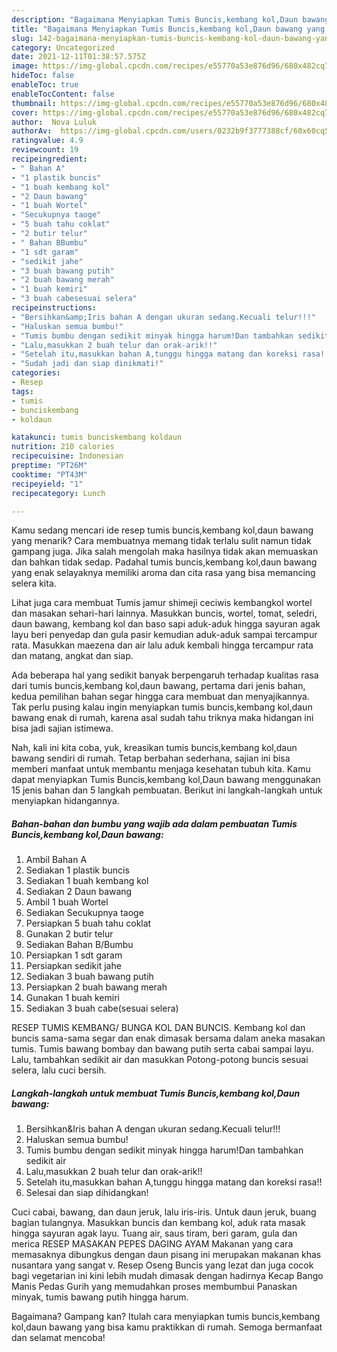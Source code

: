 ```yaml
---
description: "Bagaimana Menyiapkan Tumis Buncis,kembang kol,Daun bawang yang Enak Banget"
title: "Bagaimana Menyiapkan Tumis Buncis,kembang kol,Daun bawang yang Enak Banget"
slug: 142-bagaimana-menyiapkan-tumis-buncis-kembang-kol-daun-bawang-yang-enak-banget
category: Uncategorized
date: 2021-12-11T01:38:57.575Z
image: https://img-global.cpcdn.com/recipes/e55770a53e876d96/680x482cq70/tumis-bunciskembang-koldaun-bawang-foto-resep-utama.jpg
hideToc: false
enableToc: true
enableTocContent: false
thumbnail: https://img-global.cpcdn.com/recipes/e55770a53e876d96/680x482cq70/tumis-bunciskembang-koldaun-bawang-foto-resep-utama.jpg
cover: https://img-global.cpcdn.com/recipes/e55770a53e876d96/680x482cq70/tumis-bunciskembang-koldaun-bawang-foto-resep-utama.jpg
author:  Nova Luluk
authorAv:  https://img-global.cpcdn.com/users/0232b9f3777388cf/60x60cq50/avatar.jpg
ratingvalue: 4.9
reviewcount: 19
recipeingredient:
- " Bahan A"
- "1 plastik buncis"
- "1 buah kembang kol"
- "2 Daun bawang"
- "1 buah Wortel"
- "Secukupnya taoge"
- "5 buah tahu coklat"
- "2 butir telur"
- " Bahan BBumbu"
- "1 sdt garam"
- "sedikit jahe"
- "3 buah bawang putih"
- "2 buah bawang merah"
- "1 buah kemiri"
- "3 buah cabesesuai selera"
recipeinstructions:
- "Bersihkan&amp;Iris bahan A dengan ukuran sedang.Kecuali telur!!!"
- "Haluskan semua bumbu!"
- "Tumis bumbu dengan sedikit minyak hingga harum!Dan tambahkan sedikit air"
- "Lalu,masukkan 2 buah telur dan orak-arik!!"
- "Setelah itu,masukkan bahan A,tunggu hingga matang dan koreksi rasa!!"
- "Sudah jadi dan siap dinikmati!"
categories:
- Resep
tags:
- tumis
- bunciskembang
- koldaun

katakunci: tumis bunciskembang koldaun 
nutrition: 210 calories
recipecuisine: Indonesian
preptime: "PT26M"
cooktime: "PT43M"
recipeyield: "1"
recipecategory: Lunch

---
```



Kamu sedang mencari ide resep tumis buncis,kembang kol,daun bawang yang menarik? Cara membuatnya memang tidak terlalu sulit namun tidak gampang juga. Jika salah mengolah maka hasilnya tidak akan memuaskan dan bahkan tidak sedap. Padahal tumis buncis,kembang kol,daun bawang yang enak selayaknya memiliki aroma dan cita rasa yang bisa memancing selera kita.


Lihat juga cara membuat Tumis jamur shimeji ceciwis kembangkol wortel dan masakan sehari-hari lainnya. Masukkan buncis, wortel, tomat, seledri, daun bawang, kembang kol dan baso sapi aduk-aduk hingga sayuran agak layu beri penyedap dan gula pasir kemudian aduk-aduk sampai tercampur rata. Masukkan maezena dan air lalu aduk kembali hingga tercampur rata dan matang, angkat dan siap.

Ada beberapa hal yang sedikit banyak berpengaruh terhadap kualitas rasa dari tumis buncis,kembang kol,daun bawang, pertama dari jenis bahan, kedua pemilihan bahan segar hingga cara membuat dan menyajikannya. Tak perlu pusing kalau ingin menyiapkan tumis buncis,kembang kol,daun bawang enak di rumah, karena asal sudah tahu triknya maka hidangan ini bisa jadi sajian istimewa.


Nah, kali ini kita coba, yuk, kreasikan tumis buncis,kembang kol,daun bawang sendiri di rumah. Tetap berbahan sederhana, sajian ini bisa memberi manfaat untuk membantu menjaga kesehatan tubuh kita. Kamu dapat menyiapkan Tumis Buncis,kembang kol,Daun bawang menggunakan 15 jenis bahan dan 5 langkah pembuatan. Berikut ini langkah-langkah untuk menyiapkan hidangannya.

<!--inarticleads1-->

##### Bahan-bahan dan bumbu yang wajib ada dalam pembuatan Tumis Buncis,kembang kol,Daun bawang:

1. Ambil  Bahan A
1. Sediakan 1 plastik buncis
1. Sediakan 1 buah kembang kol
1. Sediakan 2 Daun bawang
1. Ambil 1 buah Wortel
1. Sediakan Secukupnya taoge
1. Persiapkan 5 buah tahu coklat
1. Gunakan 2 butir telur
1. Sediakan  Bahan B/Bumbu
1. Persiapkan 1 sdt garam
1. Persiapkan sedikit jahe
1. Sediakan 3 buah bawang putih
1. Persiapkan 2 buah bawang merah
1. Gunakan 1 buah kemiri
1. Sediakan 3 buah cabe(sesuai selera)


RESEP TUMIS KEMBANG/ BUNGA KOL DAN BUNCIS. Kembang kol dan buncis sama-sama segar dan enak dimasak bersama dalam aneka masakan tumis. Tumis bawang bombay dan bawang putih serta cabai sampai layu. Lalu, tambahkan sedikit air dan masukkan Potong-potong buncis sesuai selera, lalu cuci bersih. 

<!--inarticleads2-->

##### Langkah-langkah untuk membuat Tumis Buncis,kembang kol,Daun bawang:

1. Bersihkan&amp;Iris bahan A dengan ukuran sedang.Kecuali telur!!!
1. Haluskan semua bumbu!
1. Tumis bumbu dengan sedikit minyak hingga harum!Dan tambahkan sedikit air
1. Lalu,masukkan 2 buah telur dan orak-arik!!
1. Setelah itu,masukkan bahan A,tunggu hingga matang dan koreksi rasa!!
1. Selesai dan siap dihidangkan!

Cuci cabai, bawang, dan daun jeruk, lalu iris-iris. Untuk daun jeruk, buang bagian tulangnya. Masukkan buncis dan kembang kol, aduk rata masak hingga sayuran agak layu. Tuang air, saus tiram, beri garam, gula dan merica RESEP MASAKAN PEPES DAGING AYAM Makanan yang cara memasaknya dibungkus dengan daun pisang ini merupakan makanan khas nusantara yang sangat v. Resep Oseng Buncis yang lezat dan juga cocok bagi vegetarian ini kini lebih mudah dimasak dengan hadirnya Kecap Bango Manis Pedas Gurih yang memudahkan proses membumbui Panaskan minyak, tumis bawang putih hingga harum. 

Bagaimana? Gampang kan? Itulah cara menyiapkan tumis buncis,kembang kol,daun bawang yang bisa kamu praktikkan di rumah. Semoga bermanfaat dan selamat mencoba!
